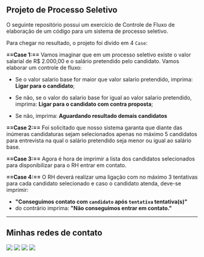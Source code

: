 ## Projeto de Processo Seletivo

O seguinte repositório possui um exercício de Controle de Fluxo de elaboração de um código para um sistema de processo seletivo.

Para chegar no resultado, o projeto foi divido em 4 `Case`:

**==Case 1:==** Vamos imaginar que em um processo seletivo existe o valor salarial de R$ 2.000,00 e o salário pretendido pelo candidato. Vamos elaborar um controle de fluxo:

- Se o valor salario base for maior que valor salario pretendido, imprima: **Ligar para o candidato**;

- Se não, se o valor do salario base for igual ao valor salario pretendido, imprima: **Ligar para o candidato com contra proposta**;

- Se não, imprima: **Aguardando resultado demais candidatos**

**==Case 2:==** Foi solicitado que nosso sistema garanta que diante das inúmeras candidaturas sejam selecionados apenas no máximo 5 candidatos para entrevista na qual o salário pretendido seja menor ou igual ao salário base.

**==Case 3:==** Agora é hora de imprimir a lista dos candidatos selecionados para disponibilizar para o RH entrar em contato.

**==Case 4:==** O RH deverá realizar uma ligação com no máximo 3 tentativas para cada candidato selecionado e caso o candidato atenda, deve-se imprimir:

- **"Conseguimos contato com `candidato` após `tentativa` tentativa(s)"**
- do contrário imprima: **"Não conseguimos entrar em contato."**
---
## Minhas redes de contato

<div align="left">
  <a href="https://instagram.com/_m.gritti/" target="_blank"><img src="https://img.shields.io/badge/-Instagram-%23E4405F?style=for-the-badge&logo=instagram&logoColor=white" target="_blank"></a>
  <a href="https://discord.gg/6GkPBx4v" target="_blank"><img src="https://img.shields.io/badge/Discord-7289DA?style=for-the-badge&logo=discord&logoColor=white" target="_blank"></a> 
  <a href = "mailto:dev.murilogritti@gmail.com"><img src="https://img.shields.io/badge/-Gmail-%23333?style=for-the-badge&logo=gmail&logoColor=white" target="_blank"></a>
  <a href="https://www.linkedin.com/in/murilo-gritti" target="_blank"><img src="https://img.shields.io/badge/-LinkedIn-%230077B5?style=for-the-badge&logo=linkedin&logoColor=white" target="_blank"></a>
</div>